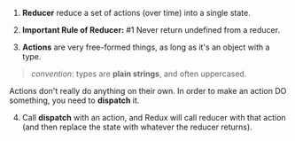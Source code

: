1. **Reducer** reduce a set of actions (over time) into a single state.

2. **Important Rule of Reducer:**
#1 Never return undefined from a reducer.

3. **Actions** are very free-formed things, as long as it's an object with a type.
> *convention*: types are **plain strings**, and often uppercased.

Actions don't really do anything on their own. In order to make an action DO something, you need to **dispatch** it.

4. Call **dispatch** with an action, and Redux will call reducer with that action (and then replace the state with whatever the reducer returns).